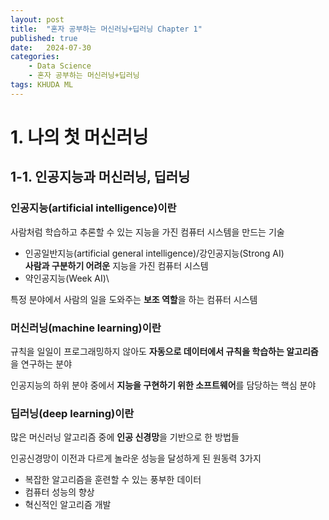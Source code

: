 ```yaml
---
layout: post
title:  "혼자 공부하는 머신러닝+딥러닝 Chapter 1"
published: true
date:   2024-07-30 
categories:
    - Data Science
    - 혼자 공부하는 머신러닝+딥러닝
tags: KHUDA ML
---
```

# 1. 나의 첫 머신러닝
## 1-1. 인공지능과 머신러닝, 딥러닝
### 인공지능(artificial intelligence)이란
사람처럼 학습하고 추론할 수 있는 지능을 가진 컴퓨터 시스템을 만드는 기술
- 인공일반지능(artificial general intelligence)/강인공지능(Strong AI)\
**사람과 구분하기 어려운** 지능을 가진 컴퓨터 시스템
- 약인공지능(Week AI)\

특정 분야에서 사람의 일을 도와주는 **보조 역할**을 하는 컴퓨터 시스템

### 머신러닝(machine learning)이란
규칙을 일일이 프로그래밍하지 않아도 **자동으로 데이터에서 규칙을 학습하는 알고리즘**을 연구하는 분야

인공지능의 하위 분야 중에서 **지능을 구현하기 위한 소프트웨어**를 담당하는 핵심 분야
### 딥러닝(deep learning)이란
많은 머신러닝 알고리즘 중에 **인공 신경망**을 기반으로 한 방법들

인공신경망이 이전과 다르게 놀라운 성능을 달성하게 된 원동력 3가지
- 복잡한 알고리즘을 훈련할 수 있는 풍부한 데이터
- 컴퓨터 성능의 향상
- 혁신적인 알고리즘 개발
